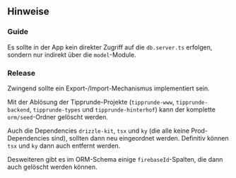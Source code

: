 ## Hinweise

### Guide

Es sollte in der App kein direkter Zugriff auf die `db.server.ts` erfolgen, sondern nur indirekt
über die `model`-Module.

### Release

Zwingend sollte ein Export-/Import-Mechanismus implementiert sein.

Mit der Ablösung der Tipprunde-Projekte (`tipprunde-www`, `tipprunde-backend`, `tipprunde-types` und
`tipprunde-hinterhof`) kann der komplette `orm/seed`-Ordner gelöscht werden.

Auch die Dependencies `drizzle-kit`, `tsx` und `ky` (die alle keine Prod-Dependencies sind), sollten
dann neu eingeordnet werden. Definitiv können `tsx` und `ky` dann auch entfernt werden.

Desweiteren gibt es im ORM-Schema einige `firebaseId`-Spalten, die dann auch gelöscht werden können.
